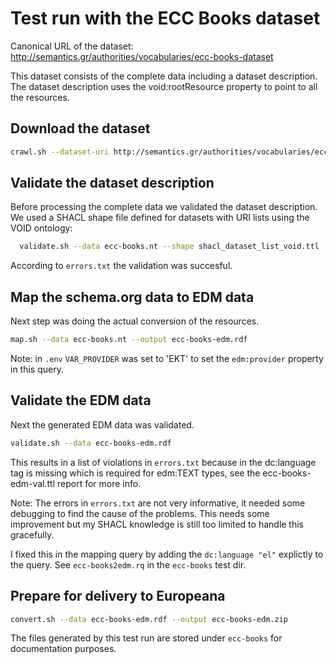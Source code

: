 # Test run with the ECC Books dataset

Canonical URL of the dataset: <http://semantics.gr/authorities/vocabularies/ecc-books-dataset>

This dataset consists of the complete data including a dataset description. The dataset description uses the void:rootResource property to point to all the resources.

## Download the dataset

```bash
crawl.sh --dataset-uri http://semantics.gr/authorities/vocabularies/ecc-books-dataset --output ecc-books.nt
```

## Validate the dataset description

Before processing the complete data we validated the dataset description. We used a SHACL shape file defined for datasets with URI lists using the VOID ontology:  

```bash
  validate.sh --data ecc-books.nt --shape shacl_dataset_list_void.ttl
```

According to `errors.txt` the validation was succesful.

## Map the schema.org data to EDM data

Next step was doing the actual conversion of the resources.

```bash
map.sh --data ecc-books.nt --output ecc-books-edm.rdf
```

Note: in `.env` `VAR_PROVIDER` was set to 'EKT' to set the `edm:provider` property in this query.

## Validate the EDM data

Next the generated EDM data was validated.

```bash
validate.sh --data ecc-books-edm.rdf
```

This results in a list of violations in `errors.txt` because in the dc:language tag is missing which is required for edm:TEXT types, see the ecc-books-edm-val.ttl report for more info.

Note: The errors in `errors.txt` are not very informative, it needed some debugging to find the cause of the problems. This needs some improvement but my SHACL knowledge is still too limited to handle this gracefully.

I fixed this in the mapping query by adding the `dc:language "el"` explictly to the query. See `ecc-books2edm.rq` in the `ecc-books` test dir.

## Prepare for delivery to Europeana

```bash
convert.sh --data ecc-books-edm.rdf --output ecc-books-edm.zip
```

The files generated by this test run are stored under `ecc-books` for documentation purposes.
